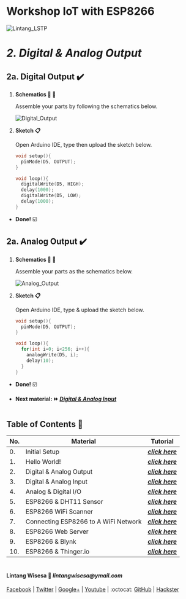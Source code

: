 # **Workshop IoT with ESP8266**

![Lintang_LSTP](https://3.bp.blogspot.com/-8QBGUwbf2FA/WvvQN_M9L4I/AAAAAAAAEHk/QGSQSxcFuioZCIhcIpBkBtdzK4JKbmJawCLcBGAs/s400/default.png)

# *__2. Digital & Analog Output__*

## **2a. Digital Output :heavy_check_mark:**

  1. **Schematics :wrench: :hammer:**
      
      Assemble your parts by following the schematics below.
      
      ![Digital_Output](https://1.bp.blogspot.com/-zrOyo9U3rqE/Wv55xcXGGOI/AAAAAAAAEKQ/9-0T0Hp73xU5WmoP2otdS6mQU8oC8SfcgCLcBGAs/s640/a2.png)

  2. **Sketch :clipboard:**
      
      Open Arduino IDE, type then upload the sketch below.

      ```c++
      void setup(){
        pinMode(D5, OUTPUT);
      }

      void loop(){
        digitalWrite(D5, HIGH);
        delay(1000);
        digitalWrite(D5, LOW);
        delay(1000);  
      }
      ```

  - __Done!__ :ballot_box_with_check:

## **2a. Analog Output :heavy_check_mark:**

  1. **Schematics :wrench: :hammer:**

      Assemble your parts as the schematics below.

      ![Analog_Output](https://2.bp.blogspot.com/-BqdZrOo1Ykk/Wv55xRn2apI/AAAAAAAAEKM/js1mpV3aL_kJF2O1yC5_zK-pDR2kk1iKQCLcBGAs/s640/a1.png)

  2. **Sketch :clipboard:**
      
      Open Arduino IDE, type & upload the sketch below.

      ```c++
      void setup(){
        pinMode(D5, OUTPUT);
      }

      void loop(){
        for(int i=0; i<256; i++){
          analogWrite(D5, i);
          delay(10);
        }
      }
      ```

  - __Done!__ :ballot_box_with_check:

  - __Next material: :fast_forward: *[Digital & Analog Input]()*__ 

#

## **Table of Contents :memo:**

  No.|Material|Tutorial
  -----|-----|-----
  0.|Initial Setup|*__[click here](https://github.com/LintangWisesa/LSTP-Workshop-IoT-ESP8266/tree/master/0_Setup)__*
  1.|Hello World!|_**[click here](https://github.com/LintangWisesa/LSTP-Workshop-IoT-ESP8266/tree/master/1_Hello_World)**_
  2.|Digital & Analog Output|_**[click here](https://github.com/LintangWisesa/LSTP-Workshop-IoT-ESP8266/tree/master/2_Digital_Analog_Output)**_
  3.|Digital & Analog Input|_**[click here]()**_
  4.|Analog & Digital I/O|_**[click here]()**_
  5.|ESP8266 & DHT11 Sensor|_**[click here]()**_
  6.|ESP8266 WiFi Scanner|_**[click here]()**_
  7.|Connecting ESP8266 to A WiFi Network|_**[click here]()**_
  8.|ESP8266 Web Server|_**[click here]()**_
  9.|ESP8266 & Blynk|_**[click here]()**_
  10.|ESP8266 & Thinger.io|_**[click here]()**_

#

#### Lintang Wisesa :love_letter: _lintangwisesa@ymail.com_

[Facebook](https://www.facebook.com/lintangbagus) | 
[Twitter](https://twitter.com/Lintang_Wisesa) |
[Google+](https://plus.google.com/u/0/+LintangWisesa1) |
[Youtube](https://www.youtube.com/user/lintangbagus) | 
:octocat: [GitHub](https://github.com/LintangWisesa) |
[Hackster](https://www.hackster.io/lintangwisesa)
